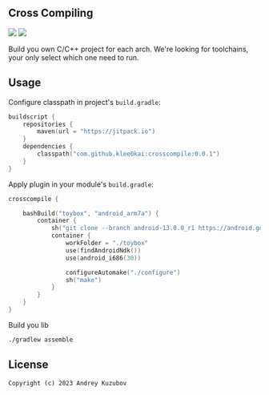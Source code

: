 ## Cross Compiling

[![](https://img.shields.io/badge/license-GNU_GPLv3-blue.svg?style=flat-square)](./LICENSE)
[![](https://jitpack.io/v/klee0kai/crosscompile.svg)](https://jitpack.io/#klee0kai/crosscompile)

Build you own C/C++ project for each arch.
We're looking for toolchains, your only select which one need to run.

## Usage

Configure classpath in project's `build.gradle`:

```kotlin
buildscript {
    repositories {
        maven(url = "https://jitpack.io")
    }
    dependencies {
        classpath("com.github.klee0kai:crosscompile:0.0.1")
    }
}
```

Apply plugin in your module's `build.gradle`:

```kotlin
crosscompile {

    bashBuild("toybox", "android_arm7a") {
        container {
            sh("git clone --branch android-13.0.0_r1 https://android.googlesource.com/platform/external/toybox")
            container {
                workFolder = "./toybox"
                use(findAndroidNdk())
                use(android_i686(30))

                configureAutomake("./configure")
                sh("make")
            }
        }
    }
}
```

Build you lib

```bash
./gradlew assemble
```


## License

```
Copyright (c) 2023 Andrey Kuzubov
```

